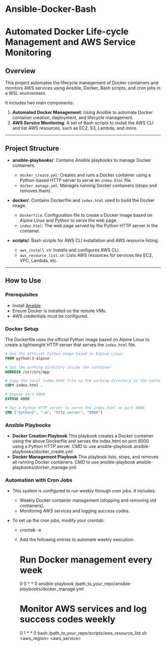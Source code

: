 # Ansible-Docker-Bash
# Automated Docker Life-cycle Management and AWS Service Monitoring

## Overview

This project automates the lifecycle management of Docker containers and monitors AWS services using Ansible, Docker, Bash scripts, and cron jobs in a WSL environment.

It includes two main components:
1. **Automated Docker Management**: Using Ansible to automate Docker container creation, deployment, and lifecycle management.
2. **AWS Service Monitoring**: A set of Bash scripts to install the AWS CLI and list AWS resources, such as EC2, S3, Lambda, and more.

---

## Project Structure

- **ansible-playbooks/**: Contains Ansible playbooks to manage Docker containers.
  - `docker_create.yml`: Creates and runs a Docker container using a Python-based HTTP server to serve an `index.html` file.
  - `docker_manage.yml`: Manages running Docker containers (stops and removes them).

- **docker/**: Contains Dockerfile and `index.html` used to build the Docker image.
  - `Dockerfile`: Configuration file to create a Docker image based on Alpine Linux and Python to serve the web page.
  - `index.html`: The web page served by the Python HTTP server in the container.

- **scripts/**: Bash scripts for AWS CLI installation and AWS resource listing.
  - `aws_install.sh`: Installs and configures AWS CLI.
  - `aws_resource_list.sh`: Lists AWS resources for services like EC2, VPC, Lambda, etc.

---

## How to Use

### Prerequisites

- Install [Ansible](https://docs.ansible.com/ansible/latest/installation_guide/intro_installation.html)
- Ensure Docker is installed on the remote VMs.
- AWS credentials must be configured.

### Docker Setup

The Dockerfile uses the official Python image based on Alpine Linux to create a lightweight HTTP server that serves the `index.html` file.

```Dockerfile
# Use the official Python image based on Alpine Linux
FROM python:3-alpine

# Set the working directory inside the container
WORKDIR /usr/src/app

# Copy the local index.html file to the working directory in the container
COPY index.html .

# Expose port 8000
EXPOSE 8000

# Run a Python HTTP server to serve the index.html on port 8000
CMD ["python3", "-m", "http.server", "8000"]
```
### Ansible Playbooks

- **Docker Creation Playbook**
    This playbook creates a Docker container using the above Dockerfile and serves the index.html on port 8000 using a Python HTTP server.
    CMD to use
    ansible-playbook ansible-playbooks/docker_create.yml
- **Docker Management Playbook**
    This playbook lists, stops, and removes all running Docker containers.
    CMD to use
    ansible-playbook ansible-playbooks/docker_manage.yml

### Automation with Cron Jobs

- This system is configured to run weekly through cron jobs. It includes:

  - Weekly Docker container management (stopping and removing old containers).
  - Monitoring AWS services and logging success codes.
  
- To set up the cron jobs, modify your crontab:
  - crontab -e
  - Add the following entries to automate weekly execution:
    # Run Docker management every week
    0 0 * * 0 ansible-playbook /path_to_your_repo/ansible-playbooks/docker_manage.yml

    # Monitor AWS services and log success codes weekly
    0 1 * * 0 bash /path_to_your_repo/scripts/aws_resource_list.sh <aws_region> <aws_service>

